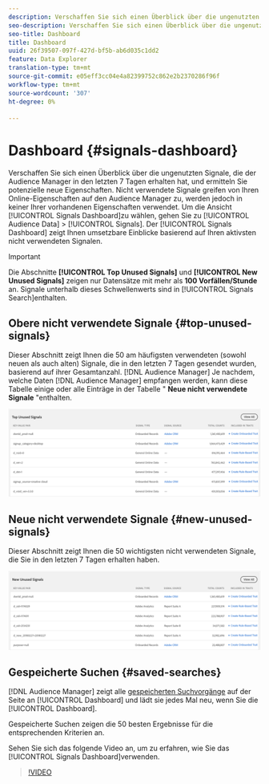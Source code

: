 ```yaml
---
description: Verschaffen Sie sich einen Überblick über die ungenutzten Signale, die der Audience Manager in den letzten 7 Tagen erhalten hat, und ermitteln Sie potenzielle neue Eigenschaften. Nicht verwendete Signale greifen von Ihren Online-Eigenschaften auf den Audience Manager zu, werden jedoch in keiner Ihrer vorhandenen Eigenschaften verwendet. Um das Signal-Dashboard Ansicht, gehen Sie zu Audience Data > Signals. Das Signal-Dashboard zeigt Ihnen umsetzbare Einblicke basierend auf Ihren aktivsten nicht verwendeten Signalen.
seo-description: Verschaffen Sie sich einen Überblick über die ungenutzten Signale, die der Audience Manager in den letzten 7 Tagen erhalten hat, und ermitteln Sie potenzielle neue Eigenschaften. Nicht verwendete Signale greifen von Ihren Online-Eigenschaften auf den Audience Manager zu, werden jedoch in keiner Ihrer vorhandenen Eigenschaften verwendet. Um das Signal-Dashboard Ansicht, gehen Sie zu Audience Data > Signals. Das Signal-Dashboard zeigt Ihnen umsetzbare Einblicke basierend auf Ihren aktivsten nicht verwendeten Signalen.
seo-title: Dashboard
title: Dashboard
uuid: 26f39507-097f-427d-bf5b-ab6d035c1dd2
feature: Data Explorer
translation-type: tm+mt
source-git-commit: e05eff3cc04e4a82399752c862e2b2370286f96f
workflow-type: tm+mt
source-wordcount: '307'
ht-degree: 0%

---
```



# Dashboard {#signals-dashboard}

Verschaffen Sie sich einen Überblick über die ungenutzten Signale, die der Audience Manager in den letzten 7 Tagen erhalten hat, und ermitteln Sie potenzielle neue Eigenschaften. Nicht verwendete Signale greifen von Ihren Online-Eigenschaften auf den Audience Manager zu, werden jedoch in keiner Ihrer vorhandenen Eigenschaften verwendet. Um die Ansicht [!UICONTROL Signals Dashboard]zu wählen, gehen Sie zu [!UICONTROL Audience Data] > [!UICONTROL Signals]. Der [!UICONTROL Signals Dashboard] zeigt Ihnen umsetzbare Einblicke basierend auf Ihren aktivsten nicht verwendeten Signalen.

>[!IMPORTANT]
>
>Die Abschnitte **[!UICONTROL Top Unused Signals]** und **[!UICONTROL New Unused Signals]** zeigen nur Datensätze mit mehr als **100 Vorfällen/Stunde** an. Signale unterhalb dieses Schwellenwerts sind in [!UICONTROL Signals Search]enthalten.

## Obere nicht verwendete Signale {#top-unused-signals}

Dieser Abschnitt zeigt Ihnen die 50 am häufigsten verwendeten (sowohl neuen als auch alten) Signale, die in den letzten 7 Tagen gesendet wurden, basierend auf ihrer Gesamtanzahl. [!DNL Audience Manager] Je nachdem, welche Daten [!DNL Audience Manager] empfangen werden, kann diese Tabelle einige oder alle Einträge in der Tabelle &quot; **Neue nicht verwendete Signale** &quot;enthalten.

![](assets/signals-top-unused.png)

## Neue nicht verwendete Signale {#new-unused-signals}

Dieser Abschnitt zeigt Ihnen die 50 wichtigsten nicht verwendeten Signale, die Sie in den letzten 7 Tagen erhalten haben.

![](assets/signals-new-unused.png)

## Gespeicherte Suchen {#saved-searches}

[!DNL Audience Manager] zeigt alle [gespeicherten Suchvorgänge](../../features/data-explorer/data-explorer-signals-search/data-explorer-save-search.md) auf der Seite an [!UICONTROL Dashboard] und lädt sie jedes Mal neu, wenn Sie die [!UICONTROL Dashboard].

Gespeicherte Suchen zeigen die 50 besten Ergebnisse für die entsprechenden Kriterien an.

Sehen Sie sich das folgende Video an, um zu erfahren, wie Sie das [!UICONTROL Signals Dashboard]verwenden.
>[!VIDEO](https://video.tv.adobe.com/v/25151/)